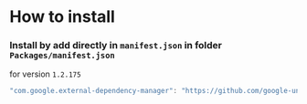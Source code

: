 # How to install

### Install by add directly in `manifest.json` in folder `Packages/manifest.json`

for version `1.2.175`

```csharp
"com.google.external-dependency-manager": "https://github.com/google-unity/external-dependency-manager.git#1.2.175",
```